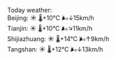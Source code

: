 Today weather:  
Beijing: ☀️   🌡️+10°C 🌬️↓15km/h  
Tianjin: ☀️   🌡️+10°C 🌬️↘11km/h  
Shijiazhuang: ☀️   🌡️+14°C 🌬️↑9km/h  
Tangshan: ☀️   🌡️+12°C 🌬️↓13km/h  
